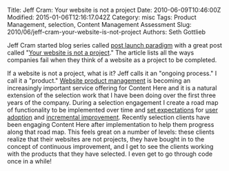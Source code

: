 Title: Jeff Cram: Your website is not a project
Date: 2010-06-09T10:46:00Z
Modified: 2015-01-06T12:16:17.042Z
Category: misc
Tags: Product Management, selection, Content Management Assessment
Slug: 2010/06/jeff-cram-your-website-is-not-project
Authors: Seth Gottlieb

Jeff Cram started blog series called [post launch paradigm](http://www.cmsmyth.com/2010/05/the-post-launch-paradigm/) with a great post called "[Your website is not a project](http://www.cmsmyth.com/2010/06/your-website-is-not-a-project)." The article lists all the ways companies fail when they think of a website as a project to be completed.  

If a website is not a project, what is it? Jeff calls it an "ongoing process." I call it a "product." [Website product management](http://www.contenthere.net/2010/05/tips-for-web-product-management.html) is becoming an increasingly important service offering for Content Here and it is a natural extension of the selection work that I have been doing over the first three years of the company. During a selection engagement I create a road map of functionality to be implemented over time and [set expectations](http://www.contenthere.net/2009/08/dimensions-of-success-or-ways-to-fail.html) for [user adoption](http://www.contenthere.net/2010/02/the-myth-of-the-occasional-cms-user.html) and [incremental improvement](http://www.contenthere.net/2009/07/you-bought-a-web-page-factory-not-a-webmaster-android.html). Recently selection clients have been engaging Content Here after implementation to help them progress along that road map. This feels great on a number of levels: these clients realize that their websites are not projects, they have bought in to the concept of continuous improvement, and I get to see the clients working with the products that they have selected. I even get to go through code once in a while!  
